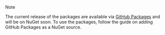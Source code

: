 > [!NOTE]
> The current release of the packages are available via [GitHub Packages](https://docs.github.com/en/packages/working-with-a-github-packages-registry/working-with-the-nuget-registry) and will be on NuGet soon. To use the packages, follow the guide on adding GitHub Packages as a NuGet source.
